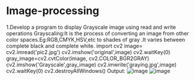 # Image-processing
1.Develop a program to display Grayscale image using read and write operations 
Grayscaling:It is the process of converting an image from other color spaces.Eg:RGB,CMYK,HSV,etc to shades of gray .It varies between complete black and complete white.
import cv2
image= cv2.imread('pic2.jpg')
cv2.imshow('original',image)
cv2.waitKey(0)
gray_image=cv2.cvtColor(image, cv2.COLOR_BGR2GRAY)
cv2.imshow('Grayscale',gray_image)
cv2.imwrite('graying.jpg',image)
cv2.waitKey(0)
cv2.destroyAllWindows()
Output:
![image](https://user-images.githubusercontent.com/72489647/104427696-6cfd4800-5538-11eb-9bda-405c09955a56.png)
![image](https://user-images.githubusercontent.com/72489647/104428096-e432dc00-5538-11eb-99a8-1267a228eefe.png)


